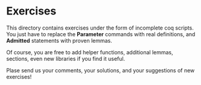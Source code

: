# Exercises

This directory contains exercises under the form of incomplete coq scripts. You just have to replace the 
**Parameter** commands with  real definitions, and **Admitted** statements with proven lemmas.  

Of course, you are free to add helper functions, additional lemmas, sections, even new libraries if you find it useful.

 
Plase send us your comments, your solutions, and your suggestions of new exercises!

